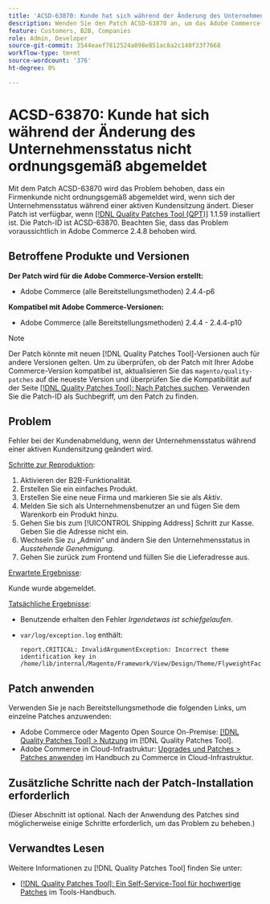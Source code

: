 ```yaml
---
title: 'ACSD-63870: Kunde hat sich während der Änderung des Unternehmensstatus nicht ordnungsgemäß abgemeldet'
description: Wenden Sie den Patch ACSD-63870 an, um das Adobe Commerce-Problem zu beheben, bei dem ein Firmenkunde nicht ordnungsgemäß abgemeldet wird, wenn sich der Unternehmensstatus während einer aktiven Kundensitzung ändert.
feature: Customers, B2B, Companies
role: Admin, Developer
source-git-commit: 3544eaef7812524a098e851ac8a2c140f33f7668
workflow-type: tm+mt
source-wordcount: '376'
ht-degree: 0%

---
```



# ACSD-63870: Kunde hat sich während der Änderung des Unternehmensstatus nicht ordnungsgemäß abgemeldet

Mit dem Patch ACSD-63870 wird das Problem behoben, dass ein Firmenkunde nicht ordnungsgemäß abgemeldet wird, wenn sich der Unternehmensstatus während einer aktiven Kundensitzung ändert. Dieser Patch ist verfügbar, wenn [[!DNL Quality Patches Tool (QPT)]](/help/tools/quality-patches-tool/quality-patches-tool-to-self-serve-quality-patches.md) 1.1.59 installiert ist. Die Patch-ID ist ACSD-63870. Beachten Sie, dass das Problem voraussichtlich in Adobe Commerce 2.4.8 behoben wird.

## Betroffene Produkte und Versionen

**Der Patch wird für die Adobe Commerce-Version erstellt:**

* Adobe Commerce (alle Bereitstellungsmethoden) 2.4.4-p6

**Kompatibel mit Adobe Commerce-Versionen:**

* Adobe Commerce (alle Bereitstellungsmethoden) 2.4.4 - 2.4.4-p10

>[!NOTE]
>
>Der Patch könnte mit neuen [!DNL Quality Patches Tool]-Versionen auch für andere Versionen gelten. Um zu überprüfen, ob der Patch mit Ihrer Adobe Commerce-Version kompatibel ist, aktualisieren Sie das `magento/quality-patches` auf die neueste Version und überprüfen Sie die Kompatibilität auf der Seite [[!DNL Quality Patches Tool]: Nach Patches suchen](https://experienceleague.adobe.com/tools/commerce-quality-patches/index.html?lang=de). Verwenden Sie die Patch-ID als Suchbegriff, um den Patch zu finden.

## Problem

Fehler bei der Kundenabmeldung, wenn der Unternehmensstatus während einer aktiven Kundensitzung geändert wird.

<u>Schritte zur Reproduktion</u>:

1. Aktivieren der B2B-Funktionalität.
1. Erstellen Sie ein einfaches Produkt.
1. Erstellen Sie eine neue Firma und markieren Sie sie als *Aktiv*.
1. Melden Sie sich als Unternehmensbenutzer an und fügen Sie dem Warenkorb ein Produkt hinzu.
1. Gehen Sie bis zum [!UICONTROL Shipping Address] Schritt zur Kasse. Geben Sie die Adresse nicht ein.
1. Wechseln Sie zu „Admin“ und ändern Sie den Unternehmensstatus in *Ausstehende Genehmigung*.
1. Gehen Sie zurück zum Frontend und füllen Sie die Lieferadresse aus.

<u>Erwartete Ergebnisse</u>:

Kunde wurde abgemeldet.

<u>Tatsächliche Ergebnisse</u>:

* Benutzende erhalten den Fehler *Irgendetwas ist schiefgelaufen*.
* `var/log/exception.log` enthält:

  ```
  report.CRITICAL: InvalidArgumentException: Incorrect theme identification key in /home/lib/internal/Magento/Framework/View/Design/Theme/FlyweightFactory.php:60
  ```


## Patch anwenden

Verwenden Sie je nach Bereitstellungsmethode die folgenden Links, um einzelne Patches anzuwenden:

* Adobe Commerce oder Magento Open Source On-Premise: [[!DNL Quality Patches Tool] > Nutzung](/help/tools/quality-patches-tool/usage.md) im [!DNL Quality Patches Tool].
* Adobe Commerce in Cloud-Infrastruktur: [Upgrades und Patches > Patches anwenden](https://experienceleague.adobe.com/docs/commerce-cloud-service/user-guide/develop/upgrade/apply-patches.html?lang=de) im Handbuch zu Commerce in Cloud-Infrastruktur.

## Zusätzliche Schritte nach der Patch-Installation erforderlich

(Dieser Abschnitt ist optional. Nach der Anwendung des Patches sind möglicherweise einige Schritte erforderlich, um das Problem zu beheben.) 

## Verwandtes Lesen

Weitere Informationen zu [!DNL Quality Patches Tool] finden Sie unter:

* [[!DNL Quality Patches Tool]: Ein Self-Service-Tool für hochwertige Patches](/help/tools/quality-patches-tool/quality-patches-tool-to-self-serve-quality-patches.md) im Tools-Handbuch.


